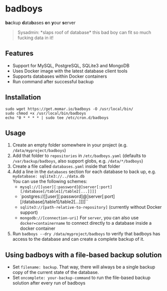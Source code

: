 # badboys
**ba**ckup **d**ata**b**ases **o**n **y**our **s**erver

> Sysadmin: \*slaps roof of database\* this bad boy can fit so much fucking data in it!

## Features
- Support for MySQL, PostgreSQL, SQLite3 and MongoDB
- Uses Docker image with the latest database client tools
- Supports databases within Docker containers
- Run command after successful backup

## Installation
```
sudo wget https://get.momar.io/badboys -O /usr/local/bin/
sudo chmod +x /usr/local/bin/badboys
echo "0 * * * * | sudo tee /etc/cron.d/badboys
```

## Usage
1. Create an empty folder somewhere in your project (e.g. `/data/myproject/badboys`)
2. Add that folder to `repositories` in `/etc/badboys.yaml` (defaults to `/var/backup/badboys`, also support globs, e.g. `/data/*/badboys`)
3. Create a file called `databases.yaml` inside that folder
4. Add a line in the `databases` section for each database to back up, e.g. `mydatabase: sqlite3://../data.db`  
   You can use the following schemes:
   - `mysql://[[user][:password]@]server[:port][/database[/table1[/table2[...]]]]`
   - `postgres://[[user][:password]@]server[:port][/database[/table1[/table2[...]]]]``
   - `sqlite3://[path-relative-to-repository]` (currently without Docker support)
   - `mongodb://[connection-uri]`
   For `server`<!-- (or as a path prefix, e.g. `sqlite3://docker=example/data/test.db`)-->, you can also use `docker=containername` to connect directly to a database inside a docker container
5. Run `badboys --dry /data/myproject/badboys` to verify that badboys has access to the database and can create a complete backup of it.

## Using badboys with a file-based backup solution

- Set `filename: backup`. That way, there will always be a single backup copy of the current state of the database.
- Set `oncomplete: your-backup-command` to run the file-based backup solution after every run of badboys

